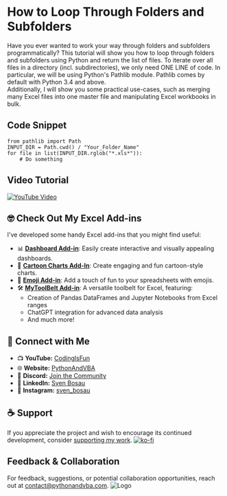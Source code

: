 
# How to Loop Through Folders and Subfolders

Have you ever wanted to work your way through folders and subfolders programmatically? This tutorial will show you how to loop through folders and subfolders using Python and return the list of files. To iterate over all files in a directory (incl. subdirectories), we only need ONE LINE of code. In particular, we will be using Python's Pathlib module. Pathlib comes by default with Python 3.4 and above.  
Additionally, I will show you some practical use-cases, such as merging many Excel files into one master file and manipulating Excel workbooks in bulk.

## Code Snippet

```
from pathlib import Path
INPUT_DIR = Path.cwd() / "Your_Folder_Name"
for file in list(INPUT_DIR.rglob("*.xls*")):
    # Do something
```


## Video Tutorial

[![YouTube Video](https://img.youtube.com/vi/w6-28jcr09Q/0.jpg)](https://youtu.be/w6-28jcr09Q)



## 🤓 Check Out My Excel Add-ins
I've developed some handy Excel add-ins that you might find useful:

- 📊 **[Dashboard Add-in](https://pythonandvba.com/grafly)**: Easily create interactive and visually appealing dashboards.
- 🎨 **[Cartoon Charts Add-In](https://pythonandvba.com/cuteplots)**: Create engaging and fun cartoon-style charts.
- 🤪 **[Emoji Add-in](https://pythonandvba.com/emojify)**: Add a touch of fun to your spreadsheets with emojis.
- 🛠️ **[MyToolBelt Add-in](https://pythonandvba.com/mytoolbelt)**: A versatile toolbelt for Excel, featuring:
  - Creation of Pandas DataFrames and Jupyter Notebooks from Excel ranges
  - ChatGPT integration for advanced data analysis
  - And much more!



## 🤝 Connect with Me
- 📺 **YouTube:** [CodingIsFun](https://youtube.com/c/CodingIsFun)
- 🌐 **Website:** [PythonAndVBA](https://pythonandvba.com)
- 💬 **Discord:** [Join the Community](https://pythonandvba.com/discord)
- 💼 **LinkedIn:** [Sven Bosau](https://www.linkedin.com/in/sven-bosau/)
- 📸 **Instagram:** [sven_bosau](https://www.instagram.com/sven_bosau/)

## ☕ Support 
If you appreciate the project and wish to encourage its continued development, consider [supporting my work](https://pythonandvba.com/coffee-donation).
[![ko-fi](https://ko-fi.com/img/githubbutton_sm.svg)](https://pythonandvba.com/coffee-donation)

## Feedback & Collaboration
For feedback, suggestions, or potential collaboration opportunities, reach out at contact@pythonandvba.com.
![Logo](https://www.pythonandvba.com/banner-img)

